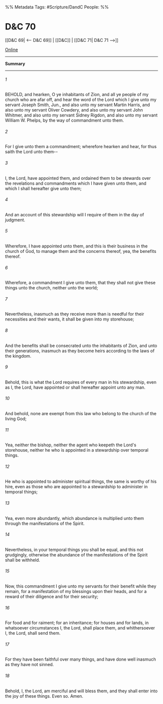 %% Metadata
Tags: #Scripture/DandC
People: 
%%
# D&C 70
[[D&C 69| <-- D&C 69]] | [[D&C]] | [[D&C 71| D&C 71 -->]]

[Online](https://churchofjesuschrist.org/study/scriptures/dc-testament/dc/70?lang=eng)

---
__Summary__



---
###### 1
BEHOLD, and hearken, O ye inhabitants of Zion, and all ye people of my church who are afar off, and hear the word of the Lord which I give unto my servant Joseph Smith, Jun., and also unto my servant Martin Harris, and also unto my servant Oliver Cowdery, and also unto my servant John Whitmer, and also unto my servant Sidney Rigdon, and also unto my servant William W. Phelps, by the way of commandment unto them.
###### 2
For I give unto them a commandment; wherefore hearken and hear, for thus saith the Lord unto them--
###### 3
I, the Lord, have appointed them, and ordained them to be stewards over the revelations and commandments which I have given unto them, and which I shall hereafter give unto them;
###### 4
And an account of this stewardship will I require of them in the day of judgment.
###### 5
Wherefore, I have appointed unto them, and this is their business in the church of God, to manage them and the concerns thereof, yea, the benefits thereof.
###### 6
Wherefore, a commandment I give unto them, that they shall not give these things unto the church, neither unto the world;
###### 7
Nevertheless, inasmuch as they receive more than is needful for their necessities and their wants, it shall be given into my storehouse;
###### 8
And the benefits shall be consecrated unto the inhabitants of Zion, and unto their generations, inasmuch as they become heirs according to the laws of the kingdom.
###### 9
Behold, this is what the Lord requires of every man in his stewardship, even as I, the Lord, have appointed or shall hereafter appoint unto any man.
###### 10
And behold, none are exempt from this law who belong to the church of the living God;
###### 11
Yea, neither the bishop, neither the agent who keepeth the Lord's storehouse, neither he who is appointed in a stewardship over temporal things.
###### 12
He who is appointed to administer spiritual things, the same is worthy of his hire, even as those who are appointed to a stewardship to administer in temporal things;
###### 13
Yea, even more abundantly, which abundance is multiplied unto them through the manifestations of the Spirit.
###### 14
Nevertheless, in your temporal things you shall be equal, and this not grudgingly, otherwise the abundance of the manifestations of the Spirit shall be withheld.
###### 15
Now, this commandment I give unto my servants for their benefit while they remain, for a manifestation of my blessings upon their heads, and for a reward of their diligence and for their security;
###### 16
For food and for raiment; for an inheritance; for houses and for lands, in whatsoever circumstances I, the Lord, shall place them, and whithersoever I, the Lord, shall send them.
###### 17
For they have been faithful over many things, and have done well inasmuch as they have not sinned.
###### 18
Behold, I, the Lord, am merciful and will bless them, and they shall enter into the joy of these things. Even so. Amen.




